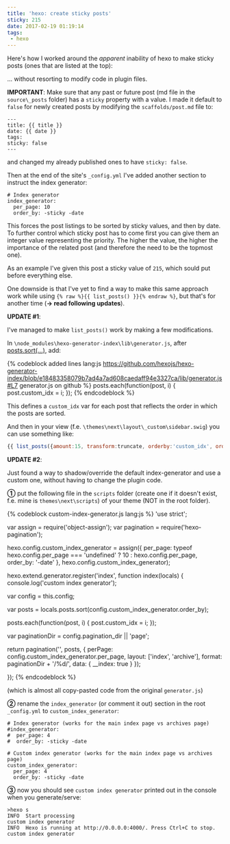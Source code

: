 ```yaml
---
title: 'hexo: create sticky posts'
sticky: 215
date: 2017-02-19 01:19:14
tags: 
 - hexo
---
```

Here's how I worked around the _apparent_ inability of hexo to make sticky posts (ones that are listed at the top):

<!-- more -->

... without resorting to modify code in plugin files.

**IMPORTANT**: Make sure that any past or future post (md file in the `source\_posts` folder) has a `sticky` property with a value.
I made it default to `false` for newly created posts by modifying the `scaffolds/post.md` file to:

```
---
title: {{ title }}
date: {{ date }}
tags:
sticky: false
---
```

and changed my already published ones to have `sticky: false`.

Then at the end of the site's `_config.yml` I've added another section to instruct the index generator:

```
# Index generator
index_generator:
  per_page: 10
  order_by: -sticky -date
```

This forces the post listings to be sorted by sticky values, and then by date. 
To further control which sticky post has to come first you can give them an integer value representing the priority.
The higher the value, the higher the importance of the related post (and therefore the need to be the topmost one).


As an example I've given this post a sticky value of `215`, which sould put before everything else.

One downside is that I've yet to find a way to make this same approach work while using `{% raw %}{{ list_posts() }}{% endraw %}`, but that's for another time (**-> read following updates**).


**UPDATE #1**:

I've managed to make `list_posts()` work by making a few modifications.
 
In `\node_modules\hexo-generator-index\lib\generator.js`, after [posts.sort(...)](https://github.com/hexojs/hexo-generator-index/blob/e18483358079b7ad4a7ad608caedaff94e3327ca/lib/generator.js#L7), add:

{% codeblock added lines lang:js https://github.com/hexojs/hexo-generator-index/blob/e18483358079b7ad4a7ad608caedaff94e3327ca/lib/generator.js#L7 generator.js on github %}
  posts.each(function(post, i) { 
    post.custom_idx = i;
  });
{% endcodeblock %}

This defines a `custom_idx` var for each post that reflects the order in which the posts are sorted.


And then in your view (f.e. `\themes\next\layout\_custom\sidebar.swig`) you can use something like:

```js
{{ list_posts({amount:15, transform:truncate, orderby:'custom_idx', order:1}) }}
```


**UPDATE #2**:

Just found a way to shadow/override the default index-generator and use a custom one, without having to change the plugin code.


**&#x2460;** put the following file in the `scripts` folder (create one if it doesn't exist, f.e. mine is `themes\next\scripts`) of your theme (NOT in the root folder).

{% codeblock custom-index-generator.js lang:js %}
'use strict';

var assign = require('object-assign');
var pagination = require('hexo-pagination');


hexo.config.custom_index_generator = assign({
  per_page: typeof hexo.config.per_page === 'undefined' ? 10 : hexo.config.per_page,
  order_by: '-date'
}, hexo.config.custom_index_generator);


hexo.extend.generator.register('index', function index(locals) {
  console.log('custom index generator');
  
  var config = this.config;

  var posts = locals.posts.sort(config.custom_index_generator.order_by);
  
  posts.each(function(post, i) { 
    post.custom_idx = i;
  });
  
  var paginationDir = config.pagination_dir || 'page';

  return pagination('', posts, {
    perPage: config.custom_index_generator.per_page,
    layout: ['index', 'archive'],
    format: paginationDir + '/%d/',
    data: {
      __index: true
    }
  });
  
});
{% endcodeblock %}

(which is almost all copy-pasted code from the original `generator.js`)

**&#x2461;** rename the `index_generator` (or comment it out) section in the root `_config.yml` to `custom_index_generator`:

```
# Index generator (works for the main index page vs archives page)
#index_generator:
#  per_page: 4
#  order_by: -sticky -date
  
# Custom index generator (works for the main index page vs archives page)
custom_index_generator:
  per_page: 4
  order_by: -sticky -date
```


**&#x2462;** now you should see `custom index generator` printed out in the console when you generate/serve:

```
>hexo s
INFO  Start processing
custom index generator
INFO  Hexo is running at http://0.0.0.0:4000/. Press Ctrl+C to stop.
custom index generator
```